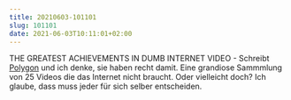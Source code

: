 ```yaml
---
title: 20210603-101101
slug: 101101
date: 2021-06-03T10:11:01+02:00
---
```


THE GREATEST ACHIEVEMENTS IN DUMB INTERNET VIDEO - Schreibt [Polygon](https://www.polygon.com/22417321/viral-videos-flash-youtube-all-time) und ich denke, sie haben recht damit. Eine grandiose Sammmlung von 25 Videos die das Internet nicht braucht. Oder vielleicht doch? Ich glaube, dass muss jeder für sich selber entscheiden. 

